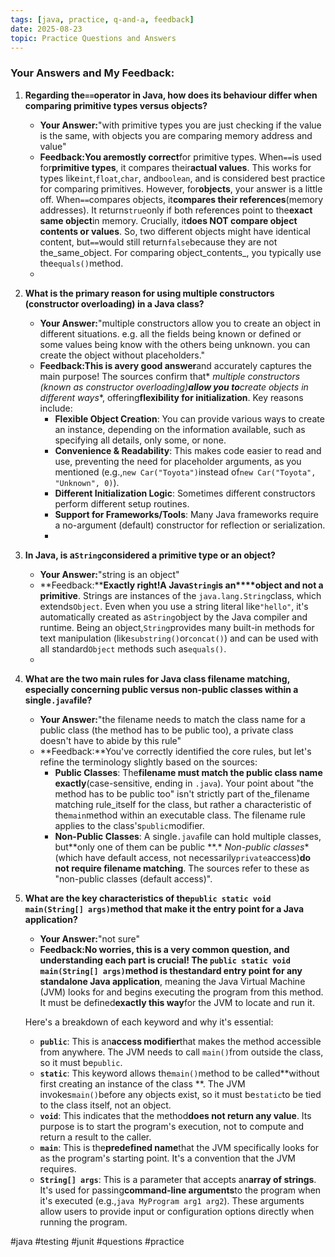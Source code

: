 ```yaml
---
tags: [java, practice, q-and-a, feedback]
date: 2025-08-23
topic: Practice Questions and Answers
---
```


### Your Answers and My Feedback:


1. **Regarding the`==`operator in Java, how does its behaviour differ when comparing primitive types versus objects?**

	- **Your Answer:**"with primitive types you are just checking if the value is the same, with objects you are
	  comparing memory address and value"
	- **Feedback:**You are**mostly correct**for primitive types. When`==`is used for**primitive types**, it compares
	  their**actual values**. This works for types like`int`,`float`,`char`, and`boolean`, and is considered best
	  practice for comparing primitives. However, for**objects**, your answer is a little off. When`==`compares objects,
	  it**compares their references**(memory addresses). It returns`true`only if both references point to the**exact
	  same object**in memory. Crucially, it**does NOT compare object contents or values**. So, two different objects
	  might have identical content, but`==`would still return`false`because they are not the_same_object. For comparing
	  object_contents\_, you typically use the`equals()`method.
	-

1. **What is the primary reason for using multiple constructors (constructor overloading) in a Java class?**

	- **Your Answer:**"multiple constructors allow you to create an object in different situations. e.g. all the fields
	  being known or defined or some values being know with the others being unknown. you can create the object without
	  placeholders."
	- **Feedback:**This is a**very good answer**and accurately captures the main purpose! The sources confirm that\*
	  *multiple constructors (known as constructor overloading)**allow you to**create objects in different ways*\*,
	  offering**flexibility for initialization**. Key reasons include:
		- **Flexible Object Creation**: You can provide various ways to create an instance, depending on the information
		  available, such as specifying all details, only some, or none.
		- **Convenience & Readability**: This makes code easier to read and use, preventing the need for placeholder
		  arguments, as you mentioned (e.g.,`new Car("Toyota")`instead of`new Car("Toyota", "Unknown", 0)`).
		- **Different Initialization Logic**: Sometimes different constructors perform different setup routines.
		- **Support for Frameworks/Tools**: Many Java frameworks require a no-argument (default) constructor for
		  reflection or serialization.
		-

1. **In Java, is a`String`considered a primitive type or an object?**

	- **Your Answer:**"string is an object"
	- \*\*Feedback:\*\***Exactly right!**A Java`String`is an****object** and not a primitive**. Strings are instances of
	  the
	  `java.lang.String`class, which extends`Object`. Even when you use a string literal like`"hello"`, it's
	  automatically created as a`String`object by the Java compiler and runtime. Being an object,`String`provides many
	  built-in methods for text manipulation (like`substring()`or`concat()`) and can be used with all standard`Object`
	  methods such as`equals()`.
	-

1. **What are the two main rules for Java class filename matching, especially concerning public versus non-public
   classes within a single`.java`file?**

	- **Your Answer:**"the filename needs to match the class name for a public class (the method has to be public too),
	  a private class doesn't have to abide by this rule"
	- \*\*Feedback:\*\*You've correctly identified the core rules, but let's refine the terminology slightly based on
	  the
	  sources:
		- **Public Classes**: The**filename must match the public class name exactly**(case-sensitive, ending in
		  `.java`). Your point about "the method has to be public too" isn't strictly part of the_filename matching
		  rule_itself for the class, but rather a characteristic of the`main`method within an executable class. The
		  filename rule applies to the class's`public`modifier.
		- **Non-Public Classes**: A single`.java`file can hold multiple classes, but**only one of them can be public
		  **.\*
		  *Non-public classes*\*(which have default access, not necessarily`private`access)**do not require filename
		  matching**. The sources refer to these as "non-public classes (default access)".

1. **What are the key characteristics of the`public static void main(String[] args)`method that make it the entry point
   for a Java application?**

	- **Your Answer:**"not sure"
	- **Feedback:**No worries, this is a very common question, and understanding each part is crucial! The
	  `public static void main(String[] args)`method is the**standard entry point for any standalone Java application**,
	  meaning the Java Virtual Machine (JVM) looks for and begins executing the program from this method. It must be
	  defined**exactly this way**for the JVM to locate and run it.

   Here's a breakdown of each keyword and why it's essential:

	- **`public`**: This is an**access modifier**that makes the method accessible from anywhere. The JVM needs to call
	  `main()`from outside the class, so it must be`public`.
	- **`static`**: This keyword allows the`main()`method to be called\*\*without first creating an instance of the
	  class
	  \*\*. The JVM invokes`main()`before any objects exist, so it must be`static`to be tied to the class itself, not an
	  object.
	- **`void`**: This indicates that the method**does not return any value**. Its purpose is to start the program's
	  execution, not to compute and return a result to the caller.
	- **`main`**: This is the**predefined name**that the JVM specifically looks for as the program's starting point.
	  It's a convention that the JVM requires.
	- **`String[] args`**: This is a parameter that accepts an**array of strings**. It's used for passing**command-line
	  arguments**to the program when it's executed (e.g.,`java MyProgram arg1 arg2`). These arguments allow users to
	  provide input or configuration options directly when running the program.

#java #testing #junit #questions #practice
